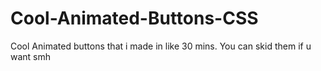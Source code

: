 # Cool-Animated-Buttons-CSS
Cool Animated buttons that i made in like 30 mins. You can skid them if u want smh
